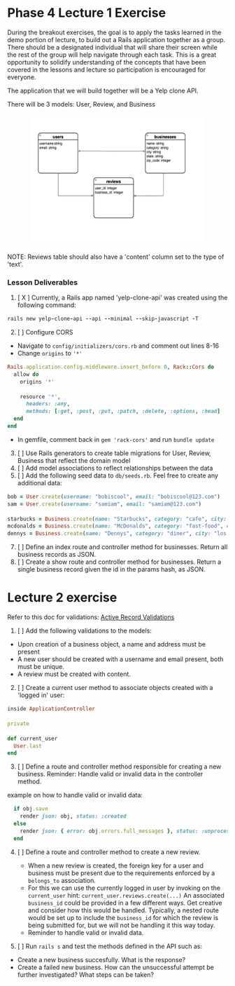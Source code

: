 # Phase 4 Lecture 1 Exercise

During the breakout exercises, the goal is to apply the tasks learned in the demo portion of lecture, to build out a Rails application together as a group. There should be a designated individual that will share their screen while the rest of the group will help navigate through each task. This is a great opportunity to solidify understanding of the concepts that have been covered in the lessons and lecture so participation is encouraged for everyone.

The application that we will build together will be a Yelp clone API.

There will be 3 models: User, Review, and Business

<p align="center">
    <img src="../public/exercise.png" width="400" height="300">
</p>

NOTE: Reviews table should also have a 'content' column set to the type of 'text'.

### Lesson Deliverables

1. [ X ] Currently, a Rails app named 'yelp-clone-api' was created using the following command:

```rb
rails new yelp-clone-api --api --minimal --skip-javascript -T
```

2. [ ] Configure CORS

- Navigate to `config/initializers/cors.rb` and comment out lines 8-16
- Change `origins` to `'*'`

```rb
Rails.application.config.middleware.insert_before 0, Rack::Cors do
  allow do
    origins '*'

    resource '*',
      headers: :any,
      methods: [:get, :post, :put, :patch, :delete, :options, :head]
  end
end
```

- In gemfile, comment back in `gem 'rack-cors'` and run `bundle update`

3. [ ] Use Rails generators to create table migrations for User, Review, Business that reflect the domain model
4. [ ] Add model associations to reflect relationships between the data
5. [ ] Add the following seed data to `db/seeds.rb`. Feel free to create any additional data:

```rb
bob = User.create(username: "bobiscool", email: "bobiscool@123.com")
sam = User.create(username: "samiam", email: "samiam@123.com")

starbucks = Business.create(name: "Starbucks", category: "cafe", city: "north pole", state: "california", zip_code: 100099)
mcdonalds = Business.create(name: "McDonalds", category: "fast-food", city: "south pole", state: "california", zip_code: 100099)
dennys = Business.create(name: "Dennys", category: "diner", city: "los angeles", state: "california", zip_code: 100099)
```

7. [ ] Define an index route and controller method for businesses. Return all business records as JSON.
8. [ ] Create a show route and controller method for businesses. Return a single business record given the id in the params hash, as JSON.

# Lecture 2 exercise

Refer to this doc for validations: [Active Record Validations](https://guides.rubyonrails.org/active_record_validations.html)


1. [ ] Add the following validations to the models:

- Upon creation of a business object, a name and address must be present
- A new user should be created with a username and email present, both must be unique.
- A review must be created with content.

2. [ ] Create a current user method to associate objects created with a 'logged in' user:

```rb
inside ApplicationController

private

def current_user
  User.last
end
```
3. [ ] Define a route and controller method responsible for creating a new business. Reminder: Handle valid or invalid data in the controller method. 

example on how to handle valid or invalid data:

```rb
  if obj.save
    render json: obj, status: :created
  else
    render json: { error: obj.errors.full_messages }, status: :unprocessable_entity
  end
```

4. [ ] Define a route and controller method to create a new review. 
    - When a new review is created, the foreign key for a user and business must be present due to the requirements enforced by a `belongs_to` association. 
    - For this we can use the currently logged in user by invoking on the `current_user` hint: `current_user.reviews.create(...)` An associated `business_id` could be provided in a few different ways. Get creative and consider how this would be handled. Typically, a nested route would be set up to include the `business_id` for which the review is being submitted for, but we will not be handling it this way today. 
    - Reminder to handle valid or invalid data.

6. [ ] Run `rails s` and test the methods defined in the API such as:

- Create a new business succesfully. What is the response? 
- Create a failed new business. How can the unsuccessful attempt be further investigated? What steps can be taken?
